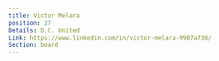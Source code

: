 ```yaml
---
title: Victor Melara
position: 27
Details: D.C. United
Link: https://www.linkedin.com/in/victor-melara-9907a738/
Section: board
---
```


